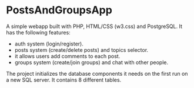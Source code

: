 # PostsAndGroupsApp
A simple webapp built with PHP, HTML/CSS (w3.css) and PostgreSQL.
It has the following features:
- auth system (login/register).
- posts system (create/delete posts) and topics selector.
- it allows users add comments to each post.
- groups system (create/join groups) and chat with other people.

The project initializes the database components it needs on the first run
on a new SQL server. It contains 8 different tables.
